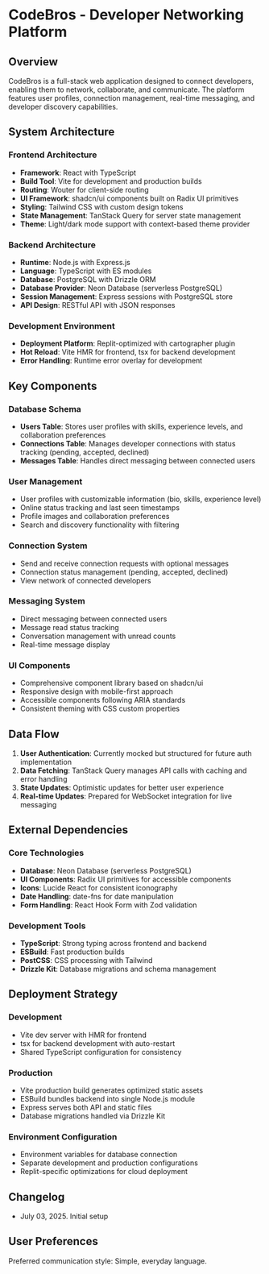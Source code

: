 # CodeBros - Developer Networking Platform

## Overview

CodeBros is a full-stack web application designed to connect developers, enabling them to network, collaborate, and communicate. The platform features user profiles, connection management, real-time messaging, and developer discovery capabilities.

## System Architecture

### Frontend Architecture
- **Framework**: React with TypeScript
- **Build Tool**: Vite for development and production builds
- **Routing**: Wouter for client-side routing
- **UI Framework**: shadcn/ui components built on Radix UI primitives
- **Styling**: Tailwind CSS with custom design tokens
- **State Management**: TanStack Query for server state management
- **Theme**: Light/dark mode support with context-based theme provider

### Backend Architecture
- **Runtime**: Node.js with Express.js
- **Language**: TypeScript with ES modules
- **Database**: PostgreSQL with Drizzle ORM
- **Database Provider**: Neon Database (serverless PostgreSQL)
- **Session Management**: Express sessions with PostgreSQL store
- **API Design**: RESTful API with JSON responses

### Development Environment
- **Deployment Platform**: Replit-optimized with cartographer plugin
- **Hot Reload**: Vite HMR for frontend, tsx for backend development
- **Error Handling**: Runtime error overlay for development

## Key Components

### Database Schema
- **Users Table**: Stores user profiles with skills, experience levels, and collaboration preferences
- **Connections Table**: Manages developer connections with status tracking (pending, accepted, declined)
- **Messages Table**: Handles direct messaging between connected users

### User Management
- User profiles with customizable information (bio, skills, experience level)
- Online status tracking and last seen timestamps
- Profile images and collaboration preferences
- Search and discovery functionality with filtering

### Connection System
- Send and receive connection requests with optional messages
- Connection status management (pending, accepted, declined)
- View network of connected developers

### Messaging System
- Direct messaging between connected users
- Message read status tracking
- Conversation management with unread counts
- Real-time message display

### UI Components
- Comprehensive component library based on shadcn/ui
- Responsive design with mobile-first approach
- Accessible components following ARIA standards
- Consistent theming with CSS custom properties

## Data Flow

1. **User Authentication**: Currently mocked but structured for future auth implementation
2. **Data Fetching**: TanStack Query manages API calls with caching and error handling
3. **State Updates**: Optimistic updates for better user experience
4. **Real-time Updates**: Prepared for WebSocket integration for live messaging

## External Dependencies

### Core Technologies
- **Database**: Neon Database (serverless PostgreSQL)
- **UI Components**: Radix UI primitives for accessible components
- **Icons**: Lucide React for consistent iconography
- **Date Handling**: date-fns for date manipulation
- **Form Handling**: React Hook Form with Zod validation

### Development Tools
- **TypeScript**: Strong typing across frontend and backend
- **ESBuild**: Fast production builds
- **PostCSS**: CSS processing with Tailwind
- **Drizzle Kit**: Database migrations and schema management

## Deployment Strategy

### Development
- Vite dev server with HMR for frontend
- tsx for backend development with auto-restart
- Shared TypeScript configuration for consistency

### Production
- Vite production build generates optimized static assets
- ESBuild bundles backend into single Node.js module
- Express serves both API and static files
- Database migrations handled via Drizzle Kit

### Environment Configuration
- Environment variables for database connection
- Separate development and production configurations
- Replit-specific optimizations for cloud deployment

## Changelog
- July 03, 2025. Initial setup

## User Preferences

Preferred communication style: Simple, everyday language.
